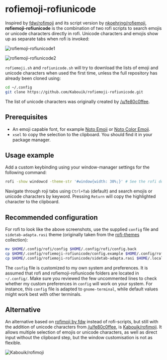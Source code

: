 # rofiemoji-rofiunicode

Inspired by [fdw/rofimoji](https://github.com/fdw/rofimoji) and its script version by [nkoehring/rofiemoji](https://github.com/nkoehring/rofiemoji), **rofiemoji-rofiunicode** is the combination of two rofi scripts to search emojis or unicode characters directly in rofi. Unicode characters and emojis show up as separate tabs when rofi is invoked:

![rofiemoji-rofiunicode1](.//rofiemoji-rofiunicode1.png)

![rofiemoji-rofiunicode2](.//rofiemoji-rofiunicode2.png)

`rofiemoji.sh` and `rofiunicode.sh` will try to download the lists of emoji and unicode characters when used the first time, unless the full repository has already been cloned using:

```bash
cd ~/.config
git clone https://github.com/Kabouik/rofiemoji-rofiunicode.git
```

The list of unicode characters was originally created by [/u/fe80c0ffee](https://www.reddit.com/r/unixporn/comments/7zqkov/oc_i_mad_a_rofi_emoji_picker_and_i_feel_bad_about/duqls53?utm_source=share&utm_medium=web2x).

## Prerequisites

 * An emoji capable font, for example [Noto Emoji](https://www.google.com/get/noto/#emoji-zsye) or [Noto Color Emoji](https://www.google.com/get/noto/#emoji-zsye-color).
 * `xsel` to copy the selection to the clipboard. You should find it in your package manager.

## Usage example
Add a custom keybinding using your window-manager settings for the following command:

```sh
rofi -show windowcd -theme-str '#window{width: 30%;}' # See the rofi documentation for details
```
Navigate through roji tabs using `Ctrl+Tab` (default) and search emojis or unicode characters by keyword. Pressing `Return` will copy the highlighted character to the clipboard.

## Recommended configuration
For rofi to look like the above screenshots, use the supplied `config` file and `sidetab-adapta.rasi` theme (originally taken from the [rofi-themes](https://raw.githubusercontent.com/davatorium/rofi-themes/master/User%20Themes/sidetab-adapta.rasi) collection):

```bash
mv $HOME/.config/rofi/config $HOME/.config/rofi/config.back
cp $HOME/.config/rofiemoji-rofiunicode/config.example $HOME/.config/rofi/config
cp $HOME/.config/rofiemoji-rofiunicode/sidetab-adapta.rasi $HOME/.local/share/rofi/themes/
```
The `config` file is customized to my own system and preferences. It is assumed that rofi and rofiemoji-rofiunicode folders are located in `~/.config/`. Make sure you reviewed the few uncommented lines to check whether my custom preferences in `config` will work on your system. For instance, this `config` file is adapted to `gnome-terminal`, while default values might work best with other terminals.

## Alternative

An alternative based on [rofimoji by fdw](https://github.com/fdw/rofimoji) instead of rofi-scripts, but still with the addition of unicode characters from [/u/fe80c0ffee](https://www.reddit.com/r/unixporn/comments/7zqkov/oc_i_mad_a_rofi_emoji_picker_and_i_feel_bad_about/duqls53?utm_source=share&utm_medium=web2x), is [Kabouik/rofimoji](https://github.com/Kabouik/rofimoji). It allows multiple selection of emojis or unicode characters, as well as direct input without the clipboard step, but the window customisation is not as flexible.

![Kabouik/rofimoji](https://reho.st/medium/https://github.com/Kabouik/rofimoji/raw/master/screenshot-fork.png?raw=true)
